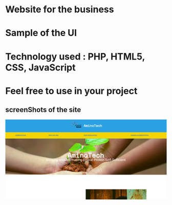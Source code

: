 # Website for the business
# Sample of the UI 
# Technology used : PHP, HTML5, CSS, JavaScript
# Feel free to use in your project

## screenShots of the site
![home page ](/screenShot/home.png)
